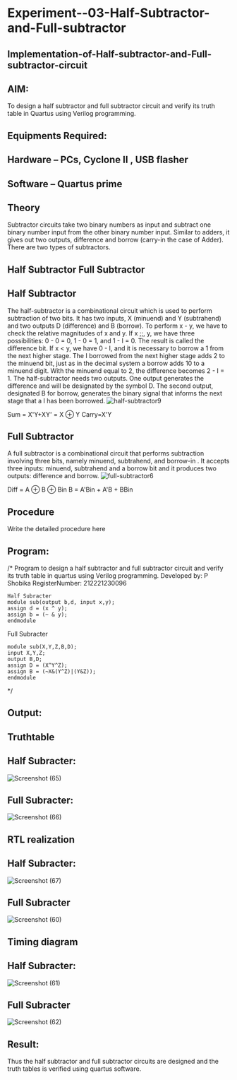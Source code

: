 # Experiment--03-Half-Subtractor-and-Full-subtractor
## Implementation-of-Half-subtractor-and-Full-subtractor-circuit
## AIM:
To design a half subtractor and full subtractor circuit and verify its truth table in Quartus using Verilog programming.

## Equipments Required:
## Hardware – PCs, Cyclone II , USB flasher
## Software – Quartus prime
## Theory
Subtractor circuits take two binary numbers as input and subtract one binary number input from the other binary number input. Similar to adders, it gives out two outputs, difference and borrow (carry-in the case of Adder). There are two types of subtractors.

## Half Subtractor Full Subtractor
## Half Subtractor
The half-subtractor is a combinational circuit which is used to perform subtraction of two bits. It has two inputs, X (minuend) and Y (subtrahend) and two outputs D (difference) and B (borrow). To perform x - y, we have to check the relative magnitudes of x and y. If x ;;, y, we have three possibilities: 0 - 0 = 0, 1 - 0 = 1, and 1 - I = 0. The result is called the difference bit. If x < y, we have 0 - I, and it is necessary to borrow a 1 from the next higher stage. The I borrowed from the next higher stage adds 2 to the minuend bit, just as in the decimal system a borrow adds 10 to a minuend digit. With the minuend equal to 2, the difference becomes 2 - I = 1. The half-subtractor needs two outputs. One output generates the difference and will be designated by the symbol D. The second output, designated B for borrow, generates the binary signal that informs the next stage that a I has been borrowed.
![half-subtractor9](https://user-images.githubusercontent.com/36288975/166112538-58c3bc7c-ee5d-4e6a-ac8d-8e8328efe27a.png)


Sum = X'Y+XY' = X ⊕ Y
Carry=X'Y

## Full Subtractor
A full subtractor is a combinational circuit that performs subtraction involving three bits, namely minuend, subtrahend, and borrow-in . It accepts three inputs: minuend, subtrahend and a borrow bit and it produces two outputs: difference and borrow. 
![full-subtractor6](https://user-images.githubusercontent.com/36288975/166112541-24c68359-3de8-4674-ae22-8272ffc385ed.png)


Diff = A ⊕ B ⊕ Bin B = A'Bin + A'B + BBin

## Procedure



Write the detailed procedure here 


## Program:
/*
Program to design a half subtractor and full subtractor circuit and verify its truth table in quartus using Verilog programming.
Developed by: P Shobika
RegisterNumber: 212221230096

```
Half Subracter
module sub(output b,d, input x,y);
assign d = (x ^ y);
assign b = (~ & y);
endmodule
```
Full Subracter
```
module sub(X,Y,Z,B,D);
input X,Y,Z;
output B,D;
assign D = (X^Y^Z);
assign B = (~X&(Y^Z)|(Y&Z));
endmodule
```
*/

## Output:

## Truthtable
## Half Subracter:

![Screenshot (65)](https://user-images.githubusercontent.com/94508142/192107136-533096af-dded-49cc-b71f-5294936292f3.png)


## Full Subracter:


![Screenshot (66)](https://user-images.githubusercontent.com/94508142/192107167-886289ac-18ec-44a0-9913-b3727f4b0701.png)




##  RTL realization
## Half Subracter:


![Screenshot (67)](https://user-images.githubusercontent.com/94508142/192107296-023863ad-f0ca-4f30-a1d8-1e4380dbeaed.png)

## Full Subracter


![Screenshot (60)](https://user-images.githubusercontent.com/94508142/192107353-2b7ab8c4-a090-4aec-839b-9426ae8fb3d6.png)




## Timing diagram

## Half Subracter:

![Screenshot (61)](https://user-images.githubusercontent.com/94508142/192107368-c14cd607-b3bb-4c89-9ec3-f15e0ebe7988.png)

## Full Subracter

![Screenshot (62)](https://user-images.githubusercontent.com/94508142/192107374-97c065d8-3b6b-49cd-b20d-fcd1fd7ba26a.png)



## Result:
Thus the half subtractor and full subtractor circuits are designed and the truth tables is verified using quartus software.
